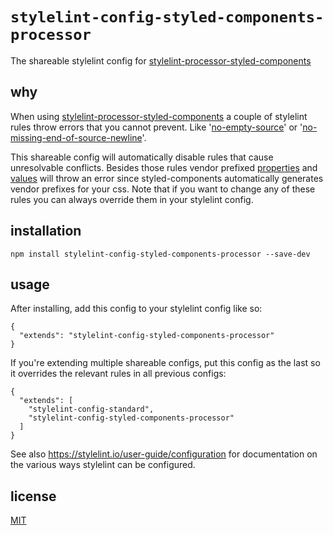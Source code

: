 # `stylelint-config-styled-components-processor`

The shareable stylelint config for [stylelint-processor-styled-components](https://github.com/styled-components/stylelint-processor-styled-components)

## why

When using [stylelint-processor-styled-components](https://github.com/styled-components/stylelint-processor-styled-components)
a couple of stylelint rules throw errors that you cannot prevent. Like 
'[no-empty-source](https://stylelint.io/user-guide/rules/no-empty-source)' or 
'[no-missing-end-of-source-newline](https://stylelint.io/user-guide/rules/no-missing-end-of-source-newline)'.

This shareable config will automatically disable rules that cause unresolvable conflicts. Besides
those rules vendor prefixed [properties](https://stylelint.io/user-guide/rules/property-no-vendor-prefix)
and [values](https://stylelint.io/user-guide/rules/value-no-vendor-prefix) will throw an error since
styled-components automatically generates vendor prefixes for your css. Note that if you want to
change any of these rules you can always override them in your stylelint config.

## installation

```
npm install stylelint-config-styled-components-processor --save-dev
```

## usage

After installing, add this config to your stylelint config like so:

```
{
  "extends": "stylelint-config-styled-components-processor"
}
```

If you're extending multiple shareable configs, put this config as the last so it overrides the relevant rules in all previous configs:

```
{
  "extends": [
    "stylelint-config-standard",
    "stylelint-config-styled-components-processor"
  ]
}
```

See also https://stylelint.io/user-guide/configuration for documentation on the various ways
stylelint can be configured.

## license

[MIT](http://ismay.mit-license.org/)
